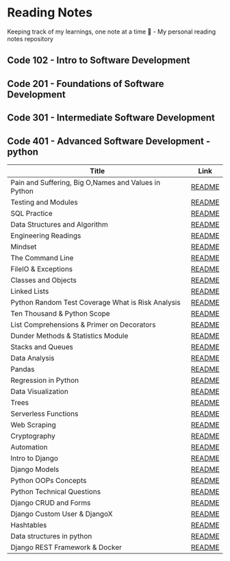 # Reading Notes
Keeping track of my learnings, one note at a time 📝 - My personal reading notes repository

## Code 102 - Intro to Software Development

## Code 201 - Foundations of Software Development

## Code 301 - Intermediate Software Development

## Code 401 - Advanced Software Development - python 

| Title                                                   | Link 
| -----------                                             | -----------                                      |
| Pain and Suffering, Big O,Names and Values in Python    |   [README](./ReadClass01/README.md)              |
| Testing and Modules                                     |   [README](./ReadClass02/README.md)              |
| SQL Practice                                            |   [README](./SQL%20Practice/README.md)           |
| Data Structures and Algorithm             |   [README](./Data%20Structures%20and%20Algorithms/README.md)   |
| Engineering Readings                                    |    [README](./Engineering%20Readings/README.md)  |
| Mindset                                                 |    [README](./Mindset/README.md)                 |
| The Command Line                                        |    [README](./The%20Command%20Line/README.md)    |
| FileIO & Exceptions                                     |  [README](./FileIO%20%26%20Exceptions/README.md) |
| Classes and Objects                                     |    [README](./Classes%20and%20Objects/README.md) |
| Linked Lists                                            |    [README](./Linked%20Lists/README.md)          |
| Python Random Test Coverage What is Risk Analysis       |    [README](./Python%20Random/README.md)         |
| Ten Thousand & Python Scope              |    [README](./Ten%20Thousand%20%26%20Python%20Scope/README.md)  |
| List Comprehensions & Primer on Decorators|[README](./%20List%20Comprehensions%20%26%20Primer%20on%20Decorators/README.md) |
| Dunder Methods & Statistics Module    |[README](./Dunder%20Methods%20%26%20Statistics%20Module/README.md)  |
| Stacks and Queues                                       |    [README](./Stacks%20and%20Queues/README.md)   |
| Data Analysis                                           |    [README](./Jupyter%20Lab%20/README.md)        |
| Pandas                                                  |    [README](./Pandas/README.md)                  |
| Regression in Python                                    |   [README](./Regression%20in%20Python/README.md) |
| Data Visualization                                      |    [README](./Data%20Visualization/README.md)    |
| Trees                                                   |    [README](./Trees/README.md)                   |
| Serverless Functions                                    |    [README](./Serverless_Functions/README.md)    |
| Web Scraping                                            |    [README](./Web%20Scraping/README.md)          |
| Cryptography                                            |    [README](./Cryptography/README.md)            |
| Automation                                              |    [README](./Automation/README.md)              |
| Intro to Django                                         |    [README](./Intro%20to%20Django/README.md)     |
| Django Models                                           |    [README](./Django%20Models/README.md)         |
| Python OOPs Concepts                                    | [README](./Python%20OOPs%20Concepts/README.md)   |
| Python Technical Questions                              | [README](./Python%20OOPs%20Concepts/README.md)   |
| Django CRUD and Forms                                   | [README](./Django%20CRUD%20and%20Forms/README.md)|
| Django Custom User & DjangoX                            | [README](./Django%20Custom%20User/README.md)     |
| Hashtables                                              | [README](./Hashtables/README.md)                 |
| Data structures in python                               | [README](./data%20structures/README.md)          |
| Django REST Framework & Docker         | [README](./Django%20REST%20Framework%20%26%20Docker/README.md)    |